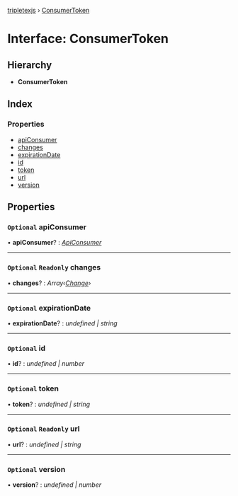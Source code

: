 [tripletexjs](../README.md) › [ConsumerToken](consumertoken.md)

# Interface: ConsumerToken

## Hierarchy

* **ConsumerToken**

## Index

### Properties

* [apiConsumer](consumertoken.md#optional-apiconsumer)
* [changes](consumertoken.md#optional-readonly-changes)
* [expirationDate](consumertoken.md#optional-expirationdate)
* [id](consumertoken.md#optional-id)
* [token](consumertoken.md#optional-token)
* [url](consumertoken.md#optional-readonly-url)
* [version](consumertoken.md#optional-version)

## Properties

### `Optional` apiConsumer

• **apiConsumer**? : *[ApiConsumer](apiconsumer.md)*

___

### `Optional` `Readonly` changes

• **changes**? : *Array‹[Change](../modules/change.md)›*

___

### `Optional` expirationDate

• **expirationDate**? : *undefined | string*

___

### `Optional` id

• **id**? : *undefined | number*

___

### `Optional` token

• **token**? : *undefined | string*

___

### `Optional` `Readonly` url

• **url**? : *undefined | string*

___

### `Optional` version

• **version**? : *undefined | number*
